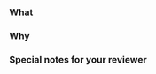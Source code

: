 <!-- Link to Jira issue -->

### What

<!-- Briefly describe what this PR does -->

### Why

<!-- Briefly explain why this change is needed -->

### Special notes for your reviewer

<!-- optional -->
